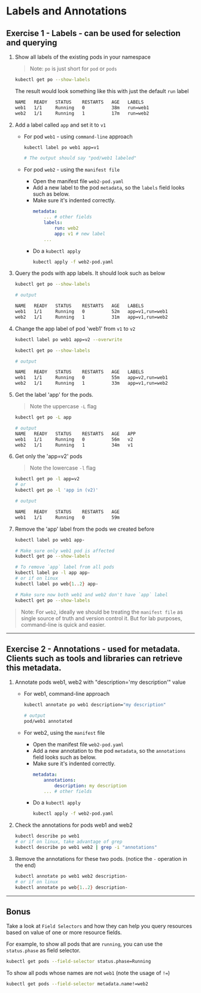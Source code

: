 # Labels and Annotations

## Exercise 1 - Labels - can be used for selection and querying

1. Show all labels of the existing pods in your namespace 

    > Note: `po` is just short for `pod` or `pods`

    ```bash
    kubectl get po --show-labels
    ```

    The result would look something like this with just the default `run` label
    ```bash
    NAME   READY   STATUS    RESTARTS   AGE   LABELS
    web1   1/1     Running   0          38m   run=web1
    web2   1/1     Running   1          17m   run=web2
    ```

2. Add a label called `app` and set it to `v1`

    * For pod `web1` - using `command-line` approach 

        ```bash
        kubectl label po web1 app=v1

        # The output should say "pod/web1 labeled"
        ```

    * For pod `web2` - using the `manifest file` 

        * Open the manifest file `web2-pod.yaml`
        * Add a new label to the pod `metadata`, so the `labels` field looks such as below. 
        * Make sure it's indented correctly.
            ```yaml
            metadata:
                ... # other fields
                labels:
                    run: web2  
                    app: v1 # new label
                ...
            ```
        * Do a `kubectl apply`
            ```bash
            kubectl apply -f web2-pod.yaml
            ```

3. Query the pods with app labels. It should look such as below

    ```bash
    kubectl get po --show-labels

    # output

    NAME   READY   STATUS    RESTARTS   AGE   LABELS
    web1   1/1     Running   0          52m   app=v1,run=web1
    web2   1/1     Running   1          31m   app=v1,run=web2
    ```
  
4. Change the app label of pod 'web1' from `v1` to `v2`

    ```bash
    kubectl label po web1 app=v2 --overwrite

    kubectl get po --show-labels

    # output

    NAME   READY   STATUS    RESTARTS   AGE   LABELS
    web1   1/1     Running   0          55m   app=v2,run=web1
    web2   1/1     Running   1          33m   app=v1,run=web2
    ```

5. Get the label 'app' for the pods. 

    > Note the uppercase `-L` flag

    ```bash
    kubectl get po -L app

    # output 
    NAME   READY   STATUS    RESTARTS   AGE   APP
    web1   1/1     Running   0          56m   v2
    web2   1/1     Running   1          34m   v1
    ```

6. Get only the 'app=v2' pods

    > Note the lowercase `-l` flag

    ```bash
    kubectl get po -l app=v2
    # or
    kubectl get po -l 'app in (v2)'

    # output

    NAME   READY   STATUS    RESTARTS   AGE
    web1   1/1     Running   0          59m
    ```

7. Remove the 'app' label from the pods we created before

    ```bash
    kubectl label po web1 app-

    # Make sure only web1 pod is affected
    kubectl get po --show-labels    
    
    # To remove `app` label from all pods
    kubectl label po -l app app-
    # or if on linux
    kubectl label po web{1..2} app-        

    # Make sure now both web1 and web2 don't have `app` label
    kubectl get po --show-labels    
    ```
> Note: For `web2`, ideally we should be treating the `manifest file` as single source of truth and version control it. But for lab purposes, command-line is quick and easier.

---

## Exercise 2 - Annotations - used for metadata. Clients such as tools and libraries can retrieve this metadata.

1. Annotate pods web1, web2 with "description='my description'" value

    * For web1, command-line approach

        ```bash
        kubectl annotate po web1 description="my description"

        # output 
        pod/web1 annotated
        ```

    * For web2, using the `manifest` file

        * Open the manifest file `web2-pod.yaml`
        * Add a new annotation to the pod `metadata`, so the `annotations` field looks such as below. 
        * Make sure it's indented correctly.
            ```yaml
            metadata:
                annotations:
                    description: my description
                ... # other fields
            ```
        * Do a `kubectl apply`
            ```bash
            kubectl apply -f web2-pod.yaml
            ```

2. Check the annotations for pods web1 and web2

    ```bash
    kubectl describe po web1 
    # or if on linux, take advantage of grep
    kubectl describe po web1 web2 | grep -i "annotations"
    ```

3. Remove the annotations for these two pods. (notice the `-` operation in the end)

    ```bash
    kubectl annotate po web1 web2 description-
    # or if on linux
    kubectl annotate po web{1..2} description-
    ```

---

## Bonus

Take a look at `Field Selectors` and how they can help you query resources based on value of one or more resource fields. 

For example, to show all pods that are `running`, you can use the `status.phase` as field selector.

```bash
kubectl get pods --field-selector status.phase=Running
```

To show all pods whose names are not `web1` (note the usage of `!=`)

```bash
kubectl get pods --field-selector metadata.name!=web2
```






